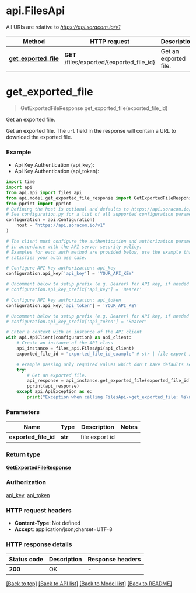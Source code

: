 # api.FilesApi

All URIs are relative to *https://api.soracom.io/v1*

Method | HTTP request | Description
------------- | ------------- | -------------
[**get_exported_file**](FilesApi.md#get_exported_file) | **GET** /files/exported/{exported_file_id} | Get an exported file.


# **get_exported_file**
> GetExportedFileResponse get_exported_file(exported_file_id)

Get an exported file.

Get an exported file. The `url` field in the response will contain a URL to download the exported file.

### Example

* Api Key Authentication (api_key):
* Api Key Authentication (api_token):

```python
import time
import api
from api.api import files_api
from api.model.get_exported_file_response import GetExportedFileResponse
from pprint import pprint
# Defining the host is optional and defaults to https://api.soracom.io/v1
# See configuration.py for a list of all supported configuration parameters.
configuration = api.Configuration(
    host = "https://api.soracom.io/v1"
)

# The client must configure the authentication and authorization parameters
# in accordance with the API server security policy.
# Examples for each auth method are provided below, use the example that
# satisfies your auth use case.

# Configure API key authorization: api_key
configuration.api_key['api_key'] = 'YOUR_API_KEY'

# Uncomment below to setup prefix (e.g. Bearer) for API key, if needed
# configuration.api_key_prefix['api_key'] = 'Bearer'

# Configure API key authorization: api_token
configuration.api_key['api_token'] = 'YOUR_API_KEY'

# Uncomment below to setup prefix (e.g. Bearer) for API key, if needed
# configuration.api_key_prefix['api_token'] = 'Bearer'

# Enter a context with an instance of the API client
with api.ApiClient(configuration) as api_client:
    # Create an instance of the API class
    api_instance = files_api.FilesApi(api_client)
    exported_file_id = "exported_file_id_example" # str | file export id

    # example passing only required values which don't have defaults set
    try:
        # Get an exported file.
        api_response = api_instance.get_exported_file(exported_file_id)
        pprint(api_response)
    except api.ApiException as e:
        print("Exception when calling FilesApi->get_exported_file: %s\n" % e)
```


### Parameters

Name | Type | Description  | Notes
------------- | ------------- | ------------- | -------------
 **exported_file_id** | **str**| file export id |

### Return type

[**GetExportedFileResponse**](GetExportedFileResponse.md)

### Authorization

[api_key](../README.md#api_key), [api_token](../README.md#api_token)

### HTTP request headers

 - **Content-Type**: Not defined
 - **Accept**: application/json;charset=UTF-8


### HTTP response details

| Status code | Description | Response headers |
|-------------|-------------|------------------|
**200** | OK |  -  |

[[Back to top]](#) [[Back to API list]](../README.md#documentation-for-api-endpoints) [[Back to Model list]](../README.md#documentation-for-models) [[Back to README]](../README.md)

